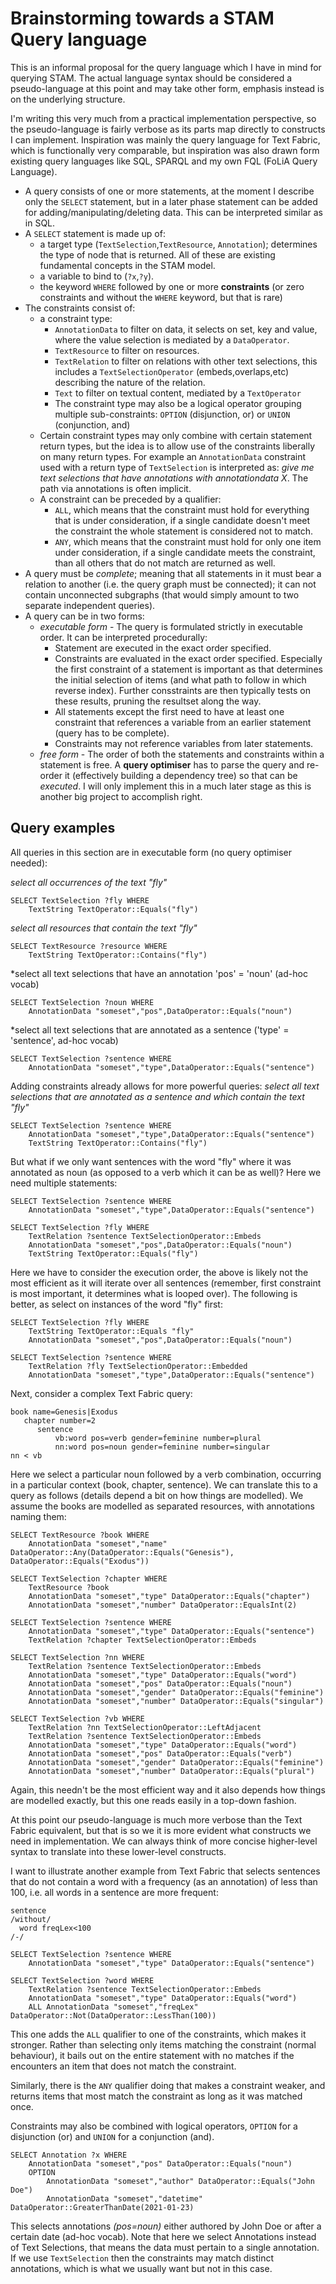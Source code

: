 # Brainstorming towards a STAM Query language

This is an informal proposal for the query language which I have in mind for querying STAM.
The actual language syntax should be considered a pseudo-language at this point and may take other form,
emphasis instead is on the underlying structure.

I'm writing this very much from a practical implementation perspective, so the
pseudo-language is fairly verbose as its parts map directly to constructs I can
implement. Inspiration was mainly the query language for Text Fabric, which is functionally very comparable, but inspiration was also
drawn form existing query languages like SQL, SPARQL and my own FQL (FoLiA Query Language).

* A query consists of one or more statements, at the moment I describe only the
  `SELECT` statement, but in a later phase statement can be added for
  adding/manipulating/deleting data. This can be interpreted similar as in SQL.
* A `SELECT` statement is made up of:
    * a target type (`TextSelection`,`TextResource`, `Annotation`); determines the type of node that is returned. All of these are existing fundamental concepts in the STAM model.
    * a variable to bind to (`?x`,`?y`).
    * the keyword `WHERE` followed by one or more **constraints**  (or zero constraints and without the `WHERE` keyword, but that is rare)
* The constraints consist of:
    * a constraint type:
        * `AnnotationData` to filter on data, it selects on set, key and value, where the value selection is mediated by a `DataOperator`.
        * `TextResource` to filter on resources.
        * `TextRelation` to filter on relations with other text selections, this includes a `TextSelectionOperator` (embeds,overlaps,etc) describing the nature of the relation.
        * `Text` to filter on textual content, mediated by a `TextOperator`
        * The constraint type may also be a logical operator grouping multiple sub-constraints: `OPTION` (disjunction, or) or `UNION` (conjunction, and)
    * Certain constraint types may only combine with certain statement return types, but the idea is to allow use of the constraints liberally on many return types. For example an `AnnotationData` constraint used with a return type of `TextSelection` is interpreted as: *give me text selections that have annotations with annotationdata X*. The path via annotations is often implicit.
    * A constraint can be preceded by a qualifier:
        * `ALL`, which means that the constraint must hold for everything that is under consideration, if a single candidate doesn't meet the constraint the whole statement is considered not to match.
        * `ANY`, which means that the constraint must hold for only one item under consideration, if a single candidate meets the constraint, than all others that do not match are returned as well.
* A query must be *complete*; meaning that all statements in it must bear a relation to another (i.e. the query graph must be connected); it can not contain unconnected subgraphs (that would simply amount to two separate independent queries).
* A query can be in two forms:
    * *executable form* - The query is formulated strictly in executable order. It can be interpreted procedurally:
        * Statement are executed in the exact order specified. 
        * Constraints are evaluated in the exact order specified. Especially the first constraint of a statement is important as that determines the initial selection of items (and what path to follow in which reverse index). Further consstraints are then typically tests on these results, pruning the resultset along the way.
        * All statements except the first need to have at least one constraint that references a variable from an earlier statement (query has to be complete).
        * Constraints may not reference variables from later statements.
    * *free form* - The order of both the statements and constraints within a statement is free. A **query optimiser** has to parse the query and re-order it (effectively building a dependency tree) so that can be *executed*. I will only implement this in a much later stage as this is another big project to accomplish right.

## Query examples

All queries in this section are in executable form (no query optimiser needed):

*select all occurrences of the text "fly"*

```
SELECT TextSelection ?fly WHERE
    TextString TextOperator::Equals("fly")
```

*select all resources that contain the text "fly"*

```
SELECT TextResource ?resource WHERE
    TextString TextOperator::Contains("fly")
```

*select all text selections that have an annotation 'pos' = 'noun' (ad-hoc vocab)

```
SELECT TextSelection ?noun WHERE
    AnnotationData "someset","pos",DataOperator::Equals("noun")
```

*select all text selections that are annotated as a sentence ('type' = 'sentence', ad-hoc vocab)

```
SELECT TextSelection ?sentence WHERE
    AnnotationData "someset","type",DataOperator::Equals("sentence")
```

Adding constraints already allows for more powerful queries: *select all text selections that are annotated as a sentence and which contain the text "fly"*

```
SELECT TextSelection ?sentence WHERE
    AnnotationData "someset","type",DataOperator::Equals("sentence")
    TextString TextOperator::Contains("fly")
```

But what if we only want sentences with the word "fly" where it was annotated as noun (as opposed to a verb which it can be as well)? Here we need multiple statements:

```
SELECT TextSelection ?sentence WHERE
    AnnotationData "someset","type",DataOperator::Equals("sentence")

SELECT TextSelection ?fly WHERE
    TextRelation ?sentence TextSelectionOperator::Embeds
    AnnotationData "someset","pos",DataOperator::Equals("noun")
    TextString TextOperator::Equals("fly")
```

Here we have to consider the execution order, the above is likely not the most
efficient as it will iterate over all sentences (remember, first constraint is
most important, it determines what is looped over). The following is better, as
select on instances of the word "fly" first:

```
SELECT TextSelection ?fly WHERE
    TextString TextOperator::Equals "fly"
    AnnotationData "someset","pos",DataOperator::Equals("noun")

SELECT TextSelection ?sentence WHERE
    TextRelation ?fly TextSelectionOperator::Embedded
    AnnotationData "someset","type",DataOperator::Equals("sentence")
```

Next, consider a complex Text Fabric query:

```
book name=Genesis|Exodus
   chapter number=2
      sentence
          vb:word pos=verb gender=feminine number=plural
          nn:word pos=noun gender=feminine number=singular
nn < vb
```

Here we select a particular noun followed by a verb combination, occurring in a particular context (book, chapter, sentence). We can translate this to a query as follows (details depend a bit on how things are modelled). We assume the books are modelled as separated resources, with annotations naming them:

```
SELECT TextResource ?book WHERE
    AnnotationData "someset","name" DataOperator::Any(DataOperator::Equals("Genesis"), DataOperator::Equals("Exodus"))

SELECT TextSelection ?chapter WHERE 
    TextResource ?book
    AnnotationData "someset","type" DataOperator::Equals("chapter")
    AnnotationData "someset","number" DataOperator::EqualsInt(2)

SELECT TextSelection ?sentence WHERE 
    AnnotationData "someset","type" DataOperator::Equals("sentence")
    TextRelation ?chapter TextSelectionOperator::Embeds

SELECT TextSelection ?nn WHERE
    TextRelation ?sentence TextSelectionOperator::Embeds
    AnnotationData "someset","type" DataOperator::Equals("word")
    AnnotationData "someset","pos" DataOperator::Equals("noun")
    AnnotationData "someset","gender" DataOperator::Equals("feminine")
    AnnotationData "someset","number" DataOperator::Equals("singular")

SELECT TextSelection ?vb WHERE
    TextRelation ?nn TextSelectionOperator::LeftAdjacent
    TextRelation ?sentence TextSelectionOperator::Embeds
    AnnotationData "someset","type" DataOperator::Equals("word")
    AnnotationData "someset","pos" DataOperator::Equals("verb")
    AnnotationData "someset","gender" DataOperator::Equals("feminine")
    AnnotationData "someset","number" DataOperator::Equals("plural")
```

Again, this needn't be the most efficient way and it also depends how things
are modelled exactly, but this one reads easily in a top-down fashion. 

At this point our pseudo-language is much more verbose than
the Text Fabric equivalent, but that is so we it is more evident what
constructs we need in implementation. We can always think of more concise
higher-level syntax to translate into these lower-level constructs.

I want to illustrate another example from Text Fabric that selects sentences
that do not contain a word with a frequency (as an annotation) of less than
100, i.e. all words in a sentence are more frequent:

```
sentence
/without/
  word freqLex<100
/-/
```

```
SELECT TextSelection ?sentence WHERE
    AnnotationData "someset","type" DataOperator::Equals("sentence")

SELECT TextSelection ?word WHERE
    TextRelation ?sentence TextSelectionOperator::Embeds
    AnnotationData "someset","type" DataOperator::Equals("word")
    ALL AnnotationData "someset","freqLex" DataOperator::Not(DataOperator::LessThan(100))
```

This one adds the `ALL` qualifier to one of the constraints, which makes it
stronger. Rather than selecting only items matching the constraint (normal behaviour), it bails out
on the entire statement with no matches if the encounters an item that does not match the constraint.

Similarly, there is the `ANY` qualifier doing that makes a constraint weaker, and returns items that most match the constraint as long as it was matched once.

Constraints may also be combined with logical operators, `OPTION` for a disjunction (or) and `UNION` for a conjunction (and). 

```
SELECT Annotation ?x WHERE 
    AnnotationData "someset","pos" DataOperator::Equals("noun")
    OPTION
        AnnotationData "someset","author" DataOperator::Equals("John Doe")
        AnnotationData "someset","datetime" DataOperator::GreaterThanDate(2021-01-23)
```

This selects annotations *(pos=noun)* either authored by John Doe or after a certain date (ad-hoc vocab). Note that here we select Annotations instead of Text Selections, that means the data must pertain to a single annotation. If we use `TextSelection` then the constraints may match distinct annotations, which is what we usually want but not in this case.

